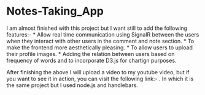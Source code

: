 # Notes-Taking_App

I am almost finished with this project but I want still to add the following features:-
	* Allow real time communication using SignalR between the users when they interact with other users in the comment and note section.
	* To make the frontend more aesthetically pleasing.
	* To allow users to upload their profile images.
	* Adding the relation between users based on frequency of words and to incorporate D3.js for chartign purposes.

After finishing the above I will upload a video to my youtube video, but if you want to see it in action, you can visit the following link:- . In which it is the same project but I used node.js and handlebars.
